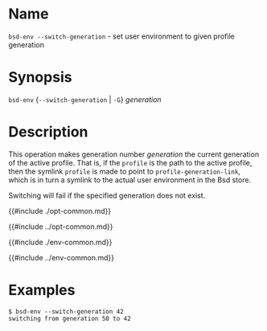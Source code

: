 # Name

`bsd-env --switch-generation` - set user environment to given profile generation

# Synopsis

`bsd-env` {`--switch-generation` | `-G`} *generation*

# Description

This operation makes generation number *generation* the current
generation of the active profile. That is, if the `profile` is the path
to the active profile, then the symlink `profile` is made to point to
`profile-generation-link`, which is in turn a symlink to the actual user
environment in the Bsd store.

Switching will fail if the specified generation does not exist.

{{#include ./opt-common.md}}

{{#include ../opt-common.md}}

{{#include ./env-common.md}}

{{#include ../env-common.md}}

# Examples

```console
$ bsd-env --switch-generation 42
switching from generation 50 to 42
```

